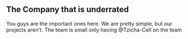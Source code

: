 ## The Company that is underrated

You guys are the important ones here.
We are pretty simple, but our projects aren't.
The team is small only having @Tzicha-Cell on the team

